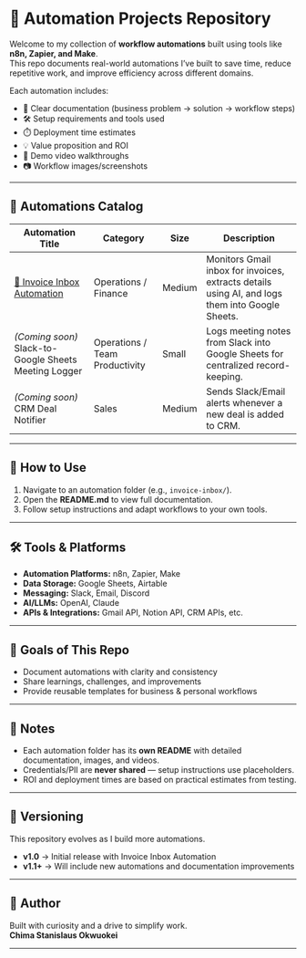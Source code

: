 # 🤖 Automation Projects Repository

Welcome to my collection of **workflow automations** built using tools like **n8n, Zapier, and Make**.  
This repo documents real-world automations I’ve built to save time, reduce repetitive work, and improve efficiency across different domains.

Each automation includes:
- 📌 Clear documentation (business problem → solution → workflow steps)  
- 🛠️ Setup requirements and tools used  
- ⏱️ Deployment time estimates  
- 💡 Value proposition and ROI  
- 🎥 Demo video walkthroughs  
- 📷 Workflow images/screenshots  

---

## 📂 Automations Catalog

| Automation Title | Category | Size | Description |
|------------------|----------|------|-------------|
| [📄 Invoice Inbox Automation](./invoice-inbox/README.md) | Operations / Finance | Medium | Monitors Gmail inbox for invoices, extracts details using AI, and logs them into Google Sheets. |
| *(Coming soon)* Slack-to-Google Sheets Meeting Logger | Operations / Team Productivity | Small | Logs meeting notes from Slack into Google Sheets for centralized record-keeping. |
| *(Coming soon)* CRM Deal Notifier | Sales | Medium | Sends Slack/Email alerts whenever a new deal is added to CRM. |

---

## 🚀 How to Use
1. Navigate to an automation folder (e.g., `invoice-inbox/`).  
2. Open the **README.md** to view full documentation.  
3. Follow setup instructions and adapt workflows to your own tools.  

---

## 🛠️ Tools & Platforms
- **Automation Platforms:** n8n, Zapier, Make  
- **Data Storage:** Google Sheets, Airtable  
- **Messaging:** Slack, Email, Discord  
- **AI/LLMs:** OpenAI, Claude  
- **APIs & Integrations:** Gmail API, Notion API, CRM APIs, etc.  

---

## 🎯 Goals of This Repo
- Document automations with clarity and consistency  
- Share learnings, challenges, and improvements  
- Provide reusable templates for business & personal workflows  

---

## 📌 Notes
- Each automation folder has its **own README** with detailed documentation, images, and videos.  
- Credentials/PII are **never shared** — setup instructions use placeholders.  
- ROI and deployment times are based on practical estimates from testing.  

---

## 🔄 Versioning
This repository evolves as I build more automations.  
- **v1.0** → Initial release with Invoice Inbox Automation  
- **v1.1+** → Will include new automations and documentation improvements  

---

## 👤 Author
Built with curiosity and a drive to simplify work.  
**Chima Stanislaus Okwuokei**  

---
